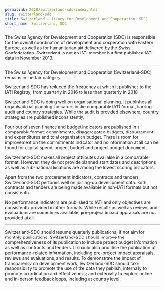 ```yaml
---
permalink: 2018/switzerland-sdc/index.html
slug: switzerland-sdc
title: Switzerland – Agency for Development and Cooperation (SDC)
short_name: Switzerland, SDC
---
```


The Swiss Agency for Development and Cooperation (SDC) is responsible for the overall coordination of development and cooperation with Eastern Europe, as well as for humanitarian aid delivered by the Swiss Confederation. Switzerland is not an IATI member but first published IATI data in November 2013. 

---

The Swiss Agency for Development and Cooperation (Switzerland-SDC) remains in the fair category. 

Switzerland-SDC has reduced the frequency at which it publishes to the IATI Registry, from quarterly in 2016 to less than quarterly in 2018. 

Switzerland-SDC is doing well on organisational planning. It publishes all organisational planning indicators in the comparable IATI format, barring audit and country strategies. While the audit is provided elsewhere, country strategies are published inconsistently. 

Four out of seven finance and budget indicators are published in a comparable format: commitments, disaggregated budgets, disbursement and expenditures and total organisation budget. There is room for improvement on the commitments indicator and no information at all can be found for capital spend, project budget and project budget document. 

Switzerland-SDC makes all project attributes available in a comparable format. However, they do not provide planned start dates and descriptions as well as sub-national locations are among the lowest scoring indicators. 

Apart from the two procurement indicators, contracts and tenders, Switzerland-SDC performs well on joining-up development data. Both contracts and tenders are being made available in non-IATI formats but not consistently. 

No performance indicators are published to IATI and only objectives are consistently provided in other formats. While results as well as reviews and evaluations are sometimes available, pre-project impact appraisals are not provided at all. 

---

Switzerland-SDC should resume quarterly publications, if not aim for monthly publications.
Switzerland-SDC should improve the comprehensiveness of its publication to include project budget information as well as contracts and tenders. 
It should also prioritise the publication of performance-related information, including pre-project impact appraisals, reviews and evaluations, and results. 
To demonstrate the impact of transparency on development work, Switzerland-SDC should take responsibility to promote the use of the data they publish, internally to promote coordination and effectiveness; and externally to explore online and in-person feedback loops, including at country level. 

---
